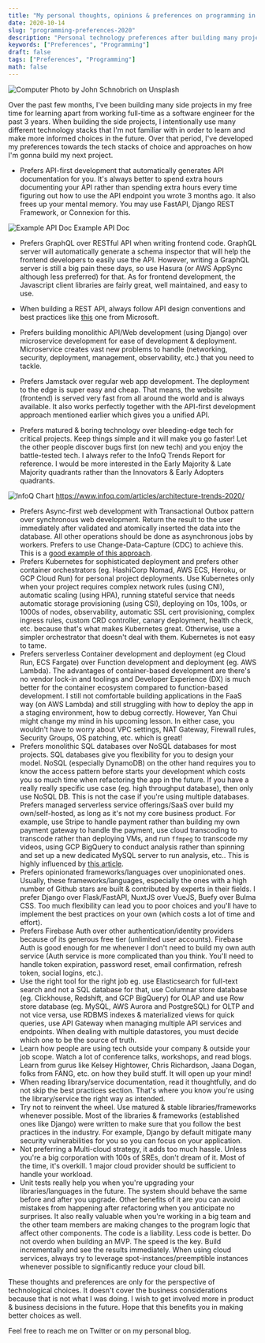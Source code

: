 ```yaml
---
title: "My personal thoughts, opinions & preferences on programming in 2020"
date: 2020-10-14
slug: "programming-preferences-2020"
description: "Personal technology preferences after building many projects in the past"
keywords: ["Preferences", "Programming"]
draft: false
tags: ["Preferences", "Programming"]
math: false
---
```


![Computer](https://cdn-images-1.medium.com/max/800/0*kRfN0M31_fZo-zYH)
Photo by John Schnobrich on Unsplash

Over the past few months, I've been building many side projects in my free time for learning apart from working full-time as a software engineer for the past 3 years. When building the side projects, I intentionally use many different technology stacks that I'm not familiar with in order to learn and make more informed choices in the future.
Over that period, I've developed my preferences towards the tech stacks of choice and approaches on how I'm gonna build my next project.

- Prefers API-first development that automatically generates API documentation for you. It's always better to spend extra hours documenting your API rather than spending extra hours every time figuring out how to use the API endpoint you wrote 3 months ago. It also frees up your mental memory. You may use FastAPI, Django REST Framework, or Connexion for this.

![Example API Doc](https://cdn-images-1.medium.com/max/800/1*-O5V_OaGorDtdLDY-LZjvw.png)
Example API Doc

- Prefers GraphQL over RESTful API when writing frontend code. GraphQL server will automatically generate a schema inspector that will help the frontend developers to easily use the API.  However, writing a GraphQL server is still a big pain these days, so use Hasura (or AWS AppSync although less preferred) for that. As for frontend development, the Javascript client libraries are fairly great, well maintained, and easy to use.
- When building a REST API, always follow API design conventions and best practices like [this](https://docs.microsoft.com/en-us/azure/architecture/best-practices/api-design) one from Microsoft.

- Prefers building monolithic API/Web development (using Django) over microservice development for ease of development & deployment. Microservice creates vast new problems to handle (networking, security, deployment, management, observability, etc.) that you need to tackle.
- Prefers Jamstack over regular web app development. The deployment to the edge is super easy and cheap. That means, the website (frontend) is served very fast from all around the world and is always available. It also works perfectly together with the API-first development approach mentioned earlier which gives you a unified API.
- Prefers matured & boring technology over bleeding-edge tech for critical projects. Keep things simple and it will make you go faster! Let the other people discover bugs first (on new tech) and you enjoy the battle-tested tech. I always refer to the InfoQ Trends Report for reference. I would be more interested in the Early Majority & Late Majority quadrants rather than the Innovators & Early Adopters quadrants.

![InfoQ Chart](https://cdn-images-1.medium.com/max/800/0*f889wxWe28e5-Ui1.jpg)
https://www.infoq.com/articles/architecture-trends-2020/

- Prefers Async-first web development with Transactional Outbox pattern over synchronous web development. Return the result to the user immediately after validated and atomically inserted the data into the database. All other operations should be done as asynchronous jobs by workers. Prefers to use Change-Data-Capture (CDC) to achieve this. This is a [good example of this approach](https://medium.com/r/?url=https%3A%2F%2Faws.amazon.com%2Fblogs%2Fcompute%2Fbuilding-storage-first-applications-with-http-apis-service-integrations%2F).
- Prefers Kubernetes for sophisticated deployment and prefers other container orchestrators (eg. HashiCorp Nomad, AWS ECS, Heroku, or GCP Cloud Run) for personal project deployments. Use Kubernetes only when your project requires complex network rules (using CNI), automatic scaling (using HPA), running stateful service that needs automatic storage provisioning (using CSI), deploying on 10s, 100s, or 1000s of nodes, observability, automatic SSL cert provisioning, complex ingress rules, custom CRD controller, canary deployment, health check, etc. because that's what makes Kubernetes great. Otherwise, use a simpler orchestrator that doesn't deal with them. Kubernetes is not easy to tame.
- Prefers serverless Container development and deployment (eg Cloud Run, ECS Fargate) over Function development and deployment (eg. AWS Lambda). The advantages of container-based development are there's no vendor lock-in and toolings and Developer Experience (DX) is much better for the container ecosystem compared to function-based development. I still not comfortable building applications in the FaaS way (on AWS Lambda) and still struggling with how to deploy the app in a staging environment, how to debug correctly. However, Yan Chui might change my mind in his upcoming lesson. In either case, you wouldn't have to worry about VPC settings, NAT Gateway, Firewall rules, Security Groups, OS patching, etc. which is great!
- Prefers monolithic SQL databases over NoSQL databases for most projects. SQL databases give you flexibility for you to design your model. NoSQL (especially DynamoDB) on the other hand requires you to know the access pattern before starts your development which costs you so much time when refactoring the app in the future. If you have a really really specific use case (eg. high throughput database), then only use NoSQL DB. This is not the case if you're using multiple databases.
Prefers managed serverless service offerings/SaaS over build my own/self-hosted, as long as it's not my core business product. For example, use Stripe to handle payment rather than building my own payment gateway to handle the payment, use cloud transcoding to transcode rather than deploying VMs, and run `ffmpeg` to transcode my videos, using GCP BigQuery to conduct analysis rather than spinning and set up a new dedicated MySQL server to run analysis, etc.. This is highly influenced by [this article](https://medium.com/@dabit3/full-stack-development-in-the-era-of-serverless-computing-c1e49bba8580).
- Prefers opinionated frameworks/languages over unopinionated ones. Usually, these frameworks/languages, especially the ones with a high number of Github stars are built & contributed by experts in their fields. I prefer Django over Flask/FastAPI, NuxtJS over VueJS, Buefy over Bulma CSS. Too much flexibility can lead you to poor choices and you'll have to implement the best practices on your own (which costs a lot of time and effort).
- Prefers Firebase Auth over other authentication/identity providers because of its generous free tier (unlimited user accounts). Firebase Auth is good enough for me whenever I don't need to build my own auth service (Auth service is more complicated than you think. You'll need to handle token expiration, password reset, email confirmation, refresh token, social logins, etc.).
- Use the right tool for the right job eg. use Elasticsearch for full-text search and not a SQL database for that, use Columnar store database (eg. Clickhouse, Redshift, and GCP BigQuery) for OLAP and use Row store database (eg. MySQL, AWS Aurora and PostgreSQL) for OLTP and not vice versa, use RDBMS indexes & materialized views for quick queries, use API Gateway when managing multiple API services and endpoints. When dealing with multiple datastores, you must decide which one to be the source of truth.
- Learn how people are using tech outside your company & outside your job scope. Watch a lot of conference talks, workshops, and read blogs. Learn from gurus like Kelsey Hightower, Chris Richardson, Jaana Dogan, folks from FANG, etc. on how they build stuff. It will open up your mind!
- When reading library/service documentation, read it thoughtfully, and do not skip the best practices section. That's where you know you're using the library/service the right way as intended.
- Try not to reinvent the wheel. Use matured & stable libraries/frameworks whenever possible. Most of the libraries & frameworks (established ones like Django) were written to make sure that you follow the best practices in the industry. For example, Django by default mitigate many security vulnerabilities for you so you can focus on your application.
- Not preferring a Multi-cloud strategy, it adds too much hassle. Unless you're a big corporation with 100s of SREs, don't dream of it. Most of the time, it's overkill. 1 major cloud provider should be sufficient to handle your workload.
- Unit tests really help you when you're upgrading your libraries/languages in the future. The system should behave the same before and after you upgrade. Other benefits of it are you can avoid mistakes from happening after refactoring when you anticipate no surprises. It also really valuable when you're working in a big team and the other team members are making changes to the program logic that affect other components.
The code is a liability. Less code is better.
Do not overdo when building an MVP. The speed is the key.
Build incrementally and see the results immediately.
When using cloud services, always try to leverage spot-instances/preemptible instances whenever possible to significantly reduce your cloud bill.

These thoughts and preferences are only for the perspective of technological choices. It doesn't cover the business considerations because that is not what I was doing. I wish to get involved more in product & business decisions in the future.
Hope that this benefits you in making better choices as well.

Feel free to reach me on Twitter or on my personal blog.

